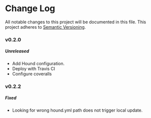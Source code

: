# Change Log
All notable changes to this project will be documented in this file.
This project adheres to [Semantic Versioning](http://semver.org/).

### v0.2.0

##### Unreleased

* Add Hound configuration.
* Deploy with Travis CI
* Configure coveralls

### v0.2.2

##### Fixed

* Looking for wrong hound.yml path does not trigger local update.
